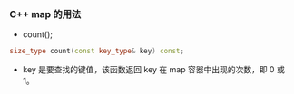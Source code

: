### C++ map 的用法
* count();
```c++
size_type count(const key_type& key) const;
```
* key 是要查找的键值，该函数返回 key 在 map 容器中出现的次数，即 0 或 1。


